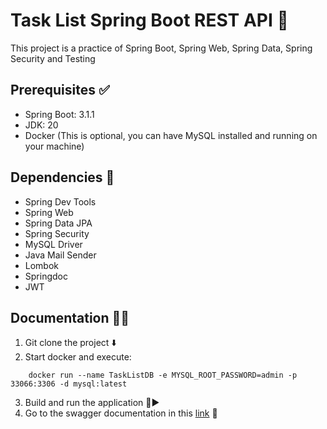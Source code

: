 # Task List Spring Boot REST API 🍃

This project is a practice of Spring Boot, Spring Web, Spring Data, Spring Security and Testing

## Prerequisites ✅

- Spring Boot: 3.1.1
- JDK: 20
- Docker (This is optional, you can have MySQL installed and running on your machine)

## Dependencies 🧩

- Spring Dev Tools
- Spring Web
- Spring Data JPA
- Spring Security
- MySQL Driver
- Java Mail Sender
- Lombok
- Springdoc
- JWT

## Documentation 📘📗

1. Git clone the project ⬇️
2. Start docker and execute:
~~~shell 
    docker run --name TaskListDB -e MYSQL_ROOT_PASSWORD=admin -p 33066:3306 -d mysql:latest
~~~
3. Build and run the application 🔨▶️
4. Go to the swagger documentation in this [link](http://localhost:8080/swagger-ui.html) 🔗